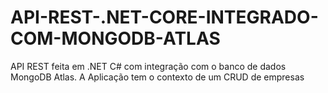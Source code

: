 # API-REST-.NET-CORE-INTEGRADO-COM-MONGODB-ATLAS
API REST feita em .NET C# com integração com o banco de dados MongoDB Atlas. A Aplicação tem o contexto de um CRUD de empresas
